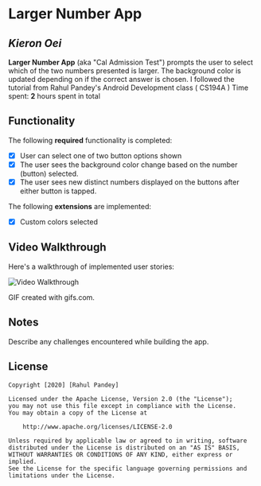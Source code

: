 # Larger Number App

## *Kieron Oei*

**Larger Number App** (aka "Cal Admission Test") prompts the user to select which of the two numbers presented is larger. The background color is updated depending on if the correct answer is chosen. I followed the tutorial from Rahul Pandey's Android Development class ( CS194A )
Time spent: **2** hours spent in total

## Functionality

The following **required** functionality is completed:

* [x] User can select one of two button options shown
* [x] The user sees the background color change based on the number (button) selected.
* [x] The user sees new distinct numbers displayed on the buttons after either button is tapped.

The following **extensions** are implemented:

* [x] Custom colors selected

## Video Walkthrough

Here's a walkthrough of implemented user stories:

<img src='https://j.gifs.com/083RPv.gif' title='Video Walkthrough' width='' alt='Video Walkthrough' />

GIF created with gifs.com.

## Notes

Describe any challenges encountered while building the app.

## License

    Copyright [2020] [Rahul Pandey]

    Licensed under the Apache License, Version 2.0 (the "License");
    you may not use this file except in compliance with the License.
    You may obtain a copy of the License at

        http://www.apache.org/licenses/LICENSE-2.0

    Unless required by applicable law or agreed to in writing, software
    distributed under the License is distributed on an "AS IS" BASIS,
    WITHOUT WARRANTIES OR CONDITIONS OF ANY KIND, either express or implied.
    See the License for the specific language governing permissions and
    limitations under the License.
